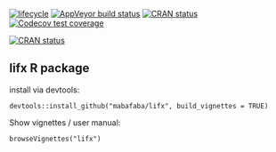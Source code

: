  <!-- badges: start -->
[![lifecycle](https://img.shields.io/badge/lifecycle-experimental-orange.svg)](https://www.tidyverse.org/lifecycle/#experimental)
[![AppVeyor build status](https://ci.appveyor.com/api/projects/status/github/mabafaba/lifx?branch=master&svg=true)](https://ci.appveyor.com/project/mabafaba/lifx)
[![CRAN status](https://www.r-pkg.org/badges/version/lifx)](https://CRAN.R-project.org/package=lifx)
[![Codecov test coverage](https://codecov.io/gh/mabafaba/lifx/branch/master/graph/badge.svg)](https://codecov.io/gh/mabafaba/lifx?branch=master)

  <!-- badges: end -->

[![CRAN status](https://www.r-pkg.org/badges/version/lifx)](https://cran.r-project.org/package=lifx)

## lifx R package 

install via devtools:
```{r}
devtools::install_github("mabafaba/lifx", build_vignettes = TRUE)
```

Show vignettes / user manual:

```{r}
browseVignettes("lifx")
```
